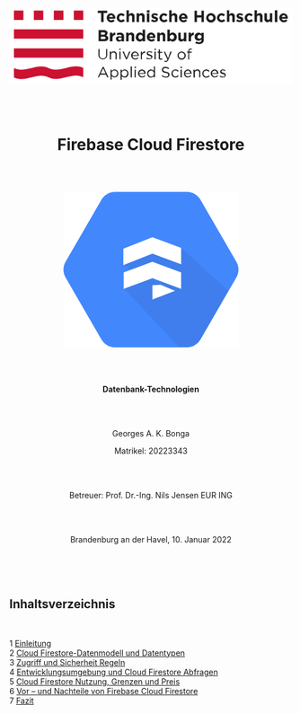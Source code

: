 <center>
<br>
<br>
<br>


![](bonga/media/image1.png)

<br>
<br>

# Firebase Cloud Firestore

<br>
<br>



![](images/cloud_firestore_logo.png)

<br>
<br>

**Datenbank-Technologien**

<br>
<br>

Georges A. K. Bonga

Matrikel: 20223343

<br>
<br>

Betreuer: Prof. Dr.-Ing. Nils Jensen EUR ING

<br>
<br>

Brandenburg an der Havel, 10. Januar 2022

<br>
<br>


</center>

<br>

## Inhaltsverzeichnis
<br>

1 [Einleitung](bonga/01_Einleitung.md)\
2 [Cloud Firestore-Datenmodell und Datentypen](bonga/02_DatenmodellUndDatentypen.md)\
3 [Zugriff und Sicherheit Regeln](bonga/03_ZugriffUndSicherheit.md)\
4 [Entwicklungsumgebung und Cloud Firestore Abfragen](bonga/04_EntwicklungsumgebungUndAbfragen.md)\
5 [Cloud Firestore Nutzung, Grenzen und Preis](bonga/05_NutzungGrenzenUndPreis.md)\
6 [Vor – und Nachteile von Firebase Cloud Firestore](bonga/06_VorUndNachteile.md)\
7 [Fazit](bonga/07_Fazit.md)

